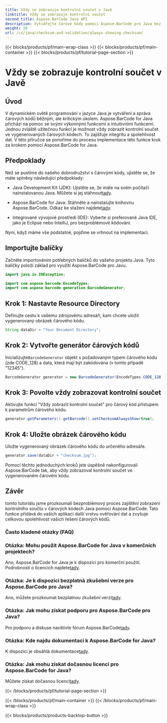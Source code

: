 ```yaml
---
title: Vždy se zobrazuje kontrolní součet v Javě
linktitle: Vždy se zobrazuje kontrolní součet
second_title: Aspose.BarCode Java API
description: Vytvářejte čárové kódy pomocí Aspose.BarCode pro Java bez námahy. V tomto podrobném průvodci se dozvíte, jak vždy zobrazit kontrolní součty pro lepší integritu dat.
weight: 10
url: /cs/java/checksum-and-validation/always-showing-checksum/
---
```


{{< blocks/products/pf/main-wrap-class >}}
{{< blocks/products/pf/main-container >}}
{{< blocks/products/pf/tutorial-page-section >}}

# Vždy se zobrazuje kontrolní součet v Javě


## Úvod

V dynamickém světě programování v jazyce Java je vytváření a správa čárových kódů běžným, ale kritickým úkolem. Aspose.BarCode for Java přichází na pomoc se svými výkonnými funkcemi a intuitivními funkcemi. Jednou zvláště užitečnou funkcí je možnost vždy zobrazit kontrolní součet ve vygenerovaných čárových kódech. To zajišťuje integritu a spolehlivost dat. V této příručce se ponoříme do procesu implementace této funkce krok za krokem pomocí Aspose.BarCode for Java.

## Předpoklady

Než se pustíme do našeho dobrodružství s čárovými kódy, ujistěte se, že máte splněny následující předpoklady:

-  Java Development Kit (JDK): Ujistěte se, že máte na svém počítači nainstalovanou Java. Můžete si jej stáhnout[tady](https://www.oracle.com/java/technologies/javase-downloads.html).

- Aspose.BarCode for Java: Stáhněte a nainstalujte knihovnu Aspose.BarCode. Odkaz ke stažení najdete[tady](https://releases.aspose.com/barcode/java/).

- Integrované vývojové prostředí (IDE): Vyberte si preferované Java IDE, jako je Eclipse nebo IntelliJ, pro bezproblémové kódování.

Nyní, když máme vše podstatné, pojďme se vrhnout na implementaci.

## Importujte balíčky

Začněte importováním potřebných balíčků do vašeho projektu Java. Tyto balíčky položí základ pro využití Aspose.BarCode pro Javu.

```java
import java.io.IOException;

import com.aspose.barcode.EncodeTypes;
import com.aspose.barcode.generation.BarcodeGenerator;
```

## Krok 1: Nastavte Resource Directory

Definujte cestu k vašemu zdrojovému adresáři, kam chcete uložit vygenerovaný obrázek čárového kódu.

```java
String dataDir = "Your Document Directory";
```

## Krok 2: Vytvořte generátor čárových kódů

 Inicializujte`BarcodeGenerator` objekt s požadovaným typem čárového kódu (zde CODE_128) a data, která mají být zakódována (v tomto případě "12345").

```java
BarcodeGenerator generator = new BarcodeGenerator(EncodeTypes.CODE_128, "12345");
```

## Krok 3: Povolte vždy zobrazovat kontrolní součet

Aktivujte funkci "Vždy zobrazit kontrolní součet" pro čárový kód přístupem k parametrům čárového kódu.

```java
generator.getParameters().getBarcode().setChecksumAlwaysShow(true);
```

## Krok 4: Uložte obrázek čárového kódu

Uložte vygenerovaný obrázek čárového kódu do určeného adresáře.

```java
generator.save(dataDir + "checksum.jpg");
```

Pomocí těchto jednoduchých kroků jste úspěšně nakonfigurovali Aspose.BarCode tak, aby vždy zobrazoval kontrolní součet ve vygenerovaném čárovém kódu.

## Závěr

tomto tutoriálu jsme prozkoumali bezproblémový proces zajištění zobrazení kontrolního součtu v čárových kódech Java pomocí Aspose.BarCode. Tato funkce přidává do vašich aplikací další vrstvu ověřování dat a zvyšuje celkovou spolehlivost vašich řešení čárových kódů.

### Často kladené otázky (FAQ)

### Otázka: Mohu použít Aspose.BarCode for Java v komerčních projektech?
 Ano, Aspose.BarCode for Java je k dispozici pro komerční použití. Podrobnosti o licencích najdete[tady](https://purchase.aspose.com/buy).

### Otázka: Je k dispozici bezplatná zkušební verze pro Aspose.BarCode pro Java?
 Ano, můžete prozkoumat bezplatnou zkušební verzi[tady](https://releases.aspose.com/).

### Otázka: Jak mohu získat podporu pro Aspose.BarCode pro Java?
 Pro podporu a diskuse navštivte fórum Aspose.BarCode[tady](https://forum.aspose.com/c/barcode/13).

### Otázka: Kde najdu dokumentaci k Aspose.BarCode for Java?
 K dispozici je obsáhlá dokumentace[tady](https://reference.aspose.com/barcode/java/).

### Otázka: Jak mohu získat dočasnou licenci pro Aspose.BarCode for Java?
 Můžete získat dočasnou licenci[tady](https://purchase.aspose.com/temporary-license/).


{{< /blocks/products/pf/tutorial-page-section >}}

{{< /blocks/products/pf/main-container >}}
{{< /blocks/products/pf/main-wrap-class >}}

{{< blocks/products/products-backtop-button >}}
